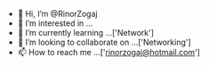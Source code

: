 - 👋 Hi, I’m @RinorZogaj
- 👀 I’m interested in ...
- 🌱 I’m currently learning ...['Network']
- 💞️ I’m looking to collaborate on ...['Networking']
- 📫 How to reach me ...['rinorzogaj@hotmail.com']

<!---
RinorZogaj/RinorZogaj is a ✨ special ✨ repository because its `README.md` (this file) appears on your GitHub profile.
You can click the Preview link to take a look at your changes.
--->
